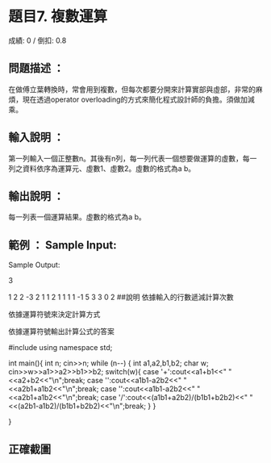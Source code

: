 # 題目7. 複數運算 
成績: 0 / 倒扣: 0.8 
## 問題描述 ：

在做傅立葉轉換時，常會用到複數，但每次都要分開來計算實部與虛部，非常的麻煩，現在透過operator overloading的方式來簡化程式設計師的負擔。須做加減乘。

## 輸入說明 ：

第一列輸入一個正整數n。其後有n列，每一列代表一個想要做運算的虛數，每一列之資料依序為運算元、虛數1、虛數2。虛數的格式為a b。

## 輸出說明 ：

每一列表一個運算結果。虛數的格式為a b。

## 範例 ： Sample Input:

Sample Output:

3

1 2 2 -3
2 1 1 2
1 1 1 1 -1 5 3 3 0 2 ##說明
依據輸入的行數遞減計算次數

依據運算符號來決定計算方式

依據運算符號輸出計算公式的答案

#include using namespace std;

int main(){ int n; cin>>n; while (n--) { int a1,a2,b1,b2; char w; cin>>w>>a1>>a2>>b1>>b2; switch(w){ case '+':cout<<a1+b1<<" "<<a2+b2<<"\n";break; case '':cout<<a1b1-a2b2<<" "<<a2b1+a1b2<<"\n";break; case '':cout<<a1b1-a2b2<<" "<<a2b1+a1b2<<"\n";break; case '/':cout<<(a1b1+a2b2)/(b1b1+b2b2)<<" "<<(a2b1-a1b2)/(b1b1+b2b2)<<"\n";break; } }

}

## 正確截圖 
<img src=""/>
